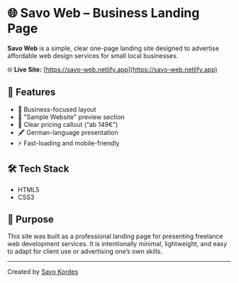 # 🌐 Savo Web – Business Landing Page

**Savo Web** is a simple, clear one-page landing site designed to advertise affordable web design services for small local businesses.

🌐 **Live Site:** [https://savo-web.netlify.app](https://savo-web.netlify.app)

## 📌 Features

- 💼 Business-focused layout
- 📄 "Sample Website" preview section
- 💬 Clear pricing callout (“ab 149€”)
- 🖋️ German-language presentation
- ⚡ Fast-loading and mobile-friendly

## 🛠️ Tech Stack

- HTML5
- CSS3

## 🎯 Purpose

This site was built as a professional landing page for presenting freelance web development services. It is intentionally minimal, lightweight, and easy to adapt for client use or advertising one’s own skills.

---

Created by [Savo Kordes](https://github.com/SavoKordes)
